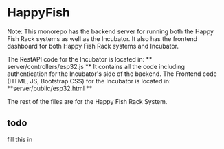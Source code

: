 # HappyFish
Note: 
This monorepo has the backend server for running both the Happy Fish Rack systems as well as the Incubator. It also has the frontend dashboard for both Happy Fish Rack systems and Incubator. 

The RestAPI code for the Incubator is located in: ** server/controllers/esp32.js **
It contains all the code including authentication for the Incubator's side of the backend. 
The Frontend code (HTML, JS, Bootstrap CSS) for the Incubator is located in: **server/public/esp32.html **

The rest of the files are for the Happy Fish Rack System. 

## todo
fill this in
